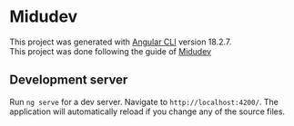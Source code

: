 # Midudev

This project was generated with [Angular CLI](https://github.com/angular/angular-cli) version 18.2.7. <br>
This project was done following the guide of [Midudev](https://www.youtube.com/watch?v=f7unUpshmpA)
## Development server

Run `ng serve` for a dev server. Navigate to `http://localhost:4200/`. The application will automatically reload if you change any of the source files.
